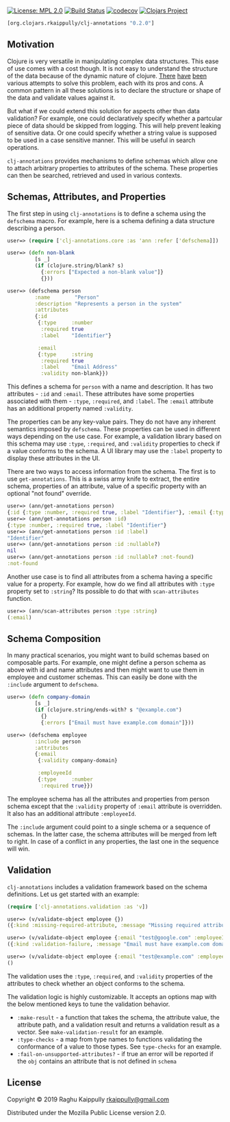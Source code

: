 [![License: MPL 2.0](https://img.shields.io/badge/License-MPL%202.0-brightgreen.svg)](LICENSE)
[![Build Status](https://travis-ci.org/rkaippully/clj-annotations.svg?branch=master)](https://travis-ci.org/rkaippully/clj-annotations)
[![codecov](https://codecov.io/gh/rkaippully/clj-annotations/branch/master/graph/badge.svg)](https://codecov.io/gh/rkaippully/clj-annotations)
[![Clojars Project](https://img.shields.io/clojars/v/org.clojars.rkaippully/clj-annotations.svg)](https://clojars.org/org.clojars.rkaippully/clj-annotations)

```clj
[org.clojars.rkaippully/clj-annotations "0.2.0"]
```

## Motivation
Clojure is very versatile in manipulating complex data structures. This ease of use comes
with a cost though. It is not easy to understand the structure of the data because of the
dynamic nature of clojure. [There](https://github.com/clojure/core.typed)
[have](https://github.com/plumatic/schema) [been](https://clojure.org/guides/spec) various
attempts to solve this problem, each with its pros and cons. A common pattern in all these
solutions is to declare the structure or shape of the data and validate values against
it.

But what if we could extend this solution for aspects other than data validation? For
example, one could declaratively specify whether a partcular piece of data should be
skipped from logging. This will help prevent leaking of sensitive data. Or one could
specify whether a string value is supposed to be used in a case sensitive manner. This
will be useful in search operations.

`clj-annotations` provides mechanisms to define schemas which allow one to attach
arbitrary properties to attributes of the schema. These properties can then be searched,
retrieved and used in various contexts.

## Schemas, Attributes, and Properties
The first step in using `clj-annotations` is to define a schema using the `defschema`
macro. For example, here is a schema defining a data structure describing a person.

``` clj
user=> (require ['clj-annotations.core :as 'ann :refer ['defschema]])

user=> (defn non-blank
         [s _]
         (if (clojure.string/blank? s)
           {:errors ["Expected a non-blank value"]}
           {}))

user=> (defschema person
         :name        "Person"
         :description "Represents a person in the system"
         :attributes
         {:id
          {:type     :number
           :required true
           :label    "Identifier"}

          :email
          {:type     :string
           :required true
           :label    "Email Address"
           :validity non-blank}})
```

This defines a schema for `person` with a name and description. It has two attributes -
`:id` and `:email`. These attributes have some properties associated with them - `:type`,
`:required`, and `:label`. The `:email` attribute has an additional property named
`:validity`.

The properties can be any key-value pairs. They do not have any inherent semantics imposed
by `defschema`. These properties can be used in different ways depending on the use
case. For example, a validation library based on this schema may use `:type`, `:required`,
and `:validity` properties to check if a value conforms to the schema. A UI library may
use the `:label` property to display these attributes in the UI.

There are two ways to access information from the schema. The first is to use
`get-annotations`. This is a swiss army knife to extract, the entire schema, properties of
an attribute, value of a specific property with an optional "not found" override.

``` clj
user=> (ann/get-annotations person)
{:id {:type :number, :required true, :label "Identifier"}, :email {:type :string, :required true, :label "Email Address", :validity #object[user$non_blank 0x457d169a "user$non_blank@457d169a"]}}
user=> (ann/get-annotations person :id)
{:type :number, :required true, :label "Identifier"}
user=> (ann/get-annotations person :id :label)
"Identifier"
user=> (ann/get-annotations person :id :nullable?)
nil
user=> (ann/get-annotations person :id :nullable? :not-found)
:not-found
```

Another use case is to find all attributes from a schema having a specific value for a
property. For example, how do we find all attributes with `:type` property set to
`:string`? Its possible to do that with `scan-attributes` function.

``` clj
user=> (ann/scan-attributes person :type :string)
(:email)
```

## Schema Composition
In many practical scenarios, you might want to build schemas based on composable
parts. For example, one might define a person schema as above with id and name
attributes and then might want to use them in employee and customer schemas. This can
easily be done with the `:include` argument to `defschema`.

``` clj
user=> (defn company-domain
         [s _]
         (if (clojure.string/ends-with? s "@example.com")
           {}
           {:errors ["Email must have example.com domain"]}))

user=> (defschema employee
         :include person
         :attributes
         {:email
          {:validity company-domain}

          :employeeId
          {:type     :number
           :required true}})
```

The employee schema has all the attributes and properties from person schema except that
the `:validity` property of `:email` attribute is overridden. It also has an additional
attribute `:employeeId`.

The `:include` argument could point to a single schema or a sequence of schemas. In the
latter case, the schema attributes will be merged from left to right. In case of a
conflict in any properties, the last one in the sequence will win.

## Validation
`clj-annotations` includes a validation framework based on the schema definitions. Let us
get started with an example:

``` clj
(require ['clj-annotations.validation :as 'v])

user=> (v/validate-object employee {})
({:kind :missing-required-attribute, :message "Missing required attribute", :path "/email", :level :error} {:kind :missing-required-attribute, :message "Missing required attribute", :path "/employeeId", :level :error} {:kind :missing-required-attribute, :message "Missing required attribute", :path "/id", :level :error})

user=> (v/validate-object employee {:email "test@google.com" :employeeId true :id "foo"})
({:kind :validation-failure, :message "Email must have example.com domain", :path "/email", :level :error} {:kind :type-mismatch, :message "Expected a number but found boolean", :path "/employeeId", :level :error} {:kind :type-mismatch, :message "Expected a number but found string", :path "/id", :level :error})

user=> (v/validate-object employee {:email "test@example.com" :employeeId 10042 :id 42})
()
```

The validation uses the `:type`, `:required`, and `:validity` properties of the attributes
to check whether an object conforms to the schema.

The validation logic is highly customizable. It accepts an options map with the below
mentioned keys to tune the validation behavior.

  - `:make-result` - a function that takes the schema, the attribute value, the attribute
  path, and a validation result and returns a validation result as a vector. See
  `make-validation-result` for an example.
  - `:type-checks` - a map from type names to functions validating the conformance of a
  value to those types. See `type-checks` for an example.
  - `:fail-on-unsupported-attributes?` - if true an error will be reported if the `obj`
  contains an attribute that is not defined in `schema`

## License

Copyright © 2019 Raghu Kaippully <rkaippully@gmail.com> 

Distributed under the Mozilla Public License version 2.0.
